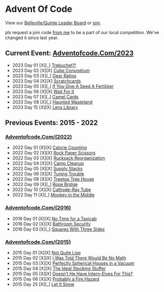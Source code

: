 # Advent Of Code


View our [Belleville/Quinte Leader Board](https://adventofcode.com/2023/leaderboard/private/view/2588518) or [join](https://adventofcode.com/2023/leaderboard/private).

pls request a join code [from me](mailto:greg.denyes@gmail.com) to be a part of our local competition. We've changed it since last year.

## Current Event: [Adventofcode.Com/2023](Https://Adventofcode.Com/2023)

- 2023 Day 01 [X][_] [Trebuchet?!](https://adventofcode.com/2023/day/1)
- 2023 Day 02 [X][X] [Cube Conundrum](https://adventofcode.com/2023/day/2)
- 2023 Day 03 [X][_] [Gear Ratios](https://adventofcode.com/2023/day/3)
- 2023 Day 04 [X][X] [Scratchcards](https://adventofcode.com/2023/day/4)
- 2023 Day 05 [X][_] [If You Give A Seed A Fertilizer](https://adventofcode.com/2023/day/5)
- 2023 Day 06 [X][X] [Wait For It](https://adventofcode.com/2023/day/6)
- 2023 Day 07 [X][_] [Camel Cards](https://adventofcode.com/2023/day/7)
- 2023 Day 08 [X][_] [Haunted Wasteland](https://adventofcode.com/2023/day/8)
- 2023 Day 15 [X][X] [Lens Library](https://adventofcode.com/2023/day/15)

## Previous Events: 2015 - 2022


### [Adventofcode.Com/(2022)](Https://Adventofcode.Com/2022)

- 2022 Day 01 [X][X] [Calorie Counting](https://adventofcode.com/2022/day/1)
- 2022 Day 02 [X][X] [Rock Paper Scissors](https://adventofcode.com/2022/day/2)
- 2022 Day 03 [X][X] [Rucksack Reorganization](https://adventofcode.com/2022/day/3)
- 2022 Day 04 [X][X] [Camp Cleanup](https://adventofcode.com/2022/day/4)
- 2022 Day 05 [X][X] [Supply Stacks](https://adventofcode.com/2022/day/5)
- 2022 Day 06 [X][X] [Tuning Trouble](https://adventofcode.com/2022/day/6)
- 2022 Day 08 [X][X] [Treetop Tree House](https://adventofcode.com/2022/day/8)
- 2022 Day 09 [X][_] [Rope Bridge](https://adventofcode.com/2022/day/9)
- 2022 Day 10 [X][X] [Cathode-Ray Tube](https://adventofcode.com/2022/day/10)
- 2022 Day 11 [X][_] [Monkey in the Middle](https://adventofcode.com/2022/day/11)

### [Adventofcode.Com/(2016)](Https://Adventofcode.Com/2016)

- 2016 Day 01 [X][X] [No Time for a Taxicab](https://adventofcode.com/2016/day/1)
- 2016 Day 02 [X][X] [Bathroom Security](https://adventofcode.com/2016/day/2)
- 2016 Day 03 [X][_] [Squares With Three Sides](https://adventofcode.com/2016/day/3)

### [Adventofcode.Com/(2015)](Https://Adventofcode.Com/2015)

- 2015 Day 01 [X][X] [Not Quite Lisp](https://adventofcode.com/2015/day/1)
- 2015 Day 02 [X][X] [I Was Told There Would Be No Math](https://adventofcode.com/2015/day/2)
- 2015 Day 03 [X][X] [Perfectly Spherical Houses in a Vacuum](https://adventofcode.com/2015/day/3)
- 2015 Day 04 [X][X] [The Ideal Stocking Stuffer](https://adventofcode.com/2015/day/4)
- 2015 Day 05 [X][X] [Doesn't He Have Intern-Elves For This?](https://adventofcode.com/2015/day/5)
- 2015 Day 06 [X][X] [Probably a Fire Hazard](https://adventofcode.com/2015/day/6)
- 2015 Day 25 [X][_] [Let It Snow](https://adventofcode.com/2015/day/25)